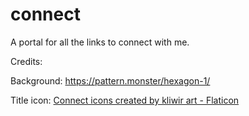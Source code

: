 # connect

A portal for all the links to connect with me.

Credits:

Background: https://pattern.monster/hexagon-1/

Title icon: <a href="https://www.flaticon.com/free-icons/connect" title="connect icons">Connect icons created by kliwir art - Flaticon</a>